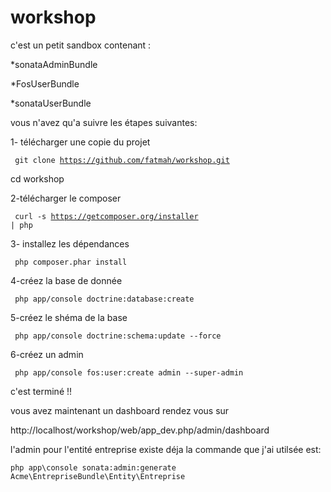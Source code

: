 workshop
========
c'est un petit sandbox contenant :


*sonataAdminBundle


*FosUserBundle


*sonataUserBundle


vous n'avez qu'a suivre les étapes suivantes:


1- télécharger une copie du projet


<code> git clone https://github.com/fatmah/workshop.git </code>

cd workshop


2-télécharger le composer


<code> curl -s https://getcomposer.org/installer | php </code>


3- installez les dépendances


<code> php composer.phar install </code>

4-créez la base de donnée


 <code> php app/console doctrine:database:create </code>

5-créez le shéma de la base


<code> php app/console doctrine:schema:update --force </code>

6-créez un admin


<code> php app/console fos:user:create admin --super-admin </code>

c'est terminé !! 

vous avez maintenant un dashboard rendez vous sur


 http://localhost/workshop/web/app_dev.php/admin/dashboard


l'admin pour l'entité entreprise existe déja la commande que j'ai utilsée est:


<code>php app\console sonata:admin:generate Acme\EntrepriseBundle\Entity\Entreprise </code>



